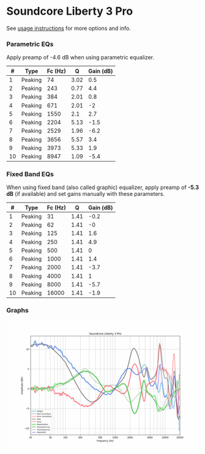 # Soundcore Liberty 3 Pro
See [usage instructions](https://github.com/jaakkopasanen/AutoEq#usage) for more options and info.

### Parametric EQs
Apply preamp of -4.6 dB when using parametric equalizer.

|   # | Type    |   Fc (Hz) |    Q |   Gain (dB) |
|-----|---------|-----------|------|-------------|
|   1 | Peaking |        74 | 3.02 |         0.5 |
|   2 | Peaking |       243 | 0.77 |         4.4 |
|   3 | Peaking |       384 | 2.01 |         0.8 |
|   4 | Peaking |       671 | 2.01 |        -2   |
|   5 | Peaking |      1550 | 2.1  |         2.7 |
|   6 | Peaking |      2204 | 5.13 |        -1.5 |
|   7 | Peaking |      2529 | 1.96 |        -6.2 |
|   8 | Peaking |      3656 | 5.57 |         3.4 |
|   9 | Peaking |      3973 | 5.33 |         1.9 |
|  10 | Peaking |      8947 | 1.09 |        -5.4 |

### Fixed Band EQs
When using fixed band (also called graphic) equalizer, apply preamp of **-5.3 dB** (if available) and set gains manually with these parameters.

|   # | Type    |   Fc (Hz) |    Q |   Gain (dB) |
|-----|---------|-----------|------|-------------|
|   1 | Peaking |        31 | 1.41 |        -0.2 |
|   2 | Peaking |        62 | 1.41 |        -0   |
|   3 | Peaking |       125 | 1.41 |         1.6 |
|   4 | Peaking |       250 | 1.41 |         4.9 |
|   5 | Peaking |       500 | 1.41 |         0   |
|   6 | Peaking |      1000 | 1.41 |         1.4 |
|   7 | Peaking |      2000 | 1.41 |        -3.7 |
|   8 | Peaking |      4000 | 1.41 |         1   |
|   9 | Peaking |      8000 | 1.41 |        -5.7 |
|  10 | Peaking |     16000 | 1.41 |        -1.9 |

### Graphs
![](./Soundcore%20Liberty%203%20Pro.png)
